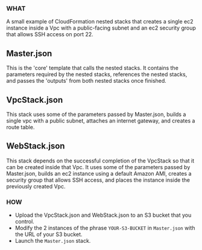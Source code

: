 ### WHAT
A small example of CloudFormation nested stacks that creates a single ec2 instance inside a Vpc with a public-facing subnet and an ec2 security group that allows SSH access on port 22.

## Master.json
This is the 'core' template that calls the nested stacks. It contains the parameters required by the nested stacks, references the nested stacks, and passes the 'outputs'  from both nested stacks once finished.

## VpcStack.json
This stack uses some of the parameters passed by Master.json, builds a single vpc with a public subnet, attaches an internet gateway, and creates a route table.

## WebStack.json
This stack depends on the successful completion of the VpcStack so that it can be created inside that Vpc. It uses some of the parameters passed by Master.json, builds an ec2 instance using a default Amazon AMI, creates a security group that allows SSH access, and places the instance inside the previously created Vpc.


### HOW
- Upload the VpcStack.json and WebStack.json to an S3 bucket that you control.
- Modify the 2 instances of the phrase `YOUR-S3-BUCKET` in `Master.json` with the URL of your S3 bucket.
- Launch the `Master.json` stack.
